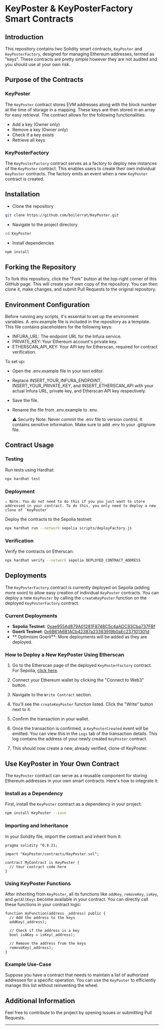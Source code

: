 # KeyPoster & KeyPosterFactory Smart Contracts

## Introduction

This repository contains two Solidity smart contracts, `KeyPoster` and `KeyPosterFactory`, designed for managing Ethereum addresses, termed as "keys". These contracts are pretty simple however they are not audited and you should use at your own risk.

## Purpose of the Contracts

### KeyPoster

The `KeyPoster` contract stores EVM addresses along with the block number at the time of storage in a mapping. These keys are then stored in an array for easy retrieval. The contract allows for the following functionalities:

- Add a key (Owner only)
- Remove a key (Owner only)
- Check if a key exists
- Retrieve all keys

### KeyPosterFactory

The `KeyPosterFactory` contract serves as a factory to deploy new instances of the `KeyPoster` contract. This enables users to create their own individual `KeyPoster` contracts. The factory emits an event when a new `KeyPoster` contract is created.

## Installation

- Clone the repository

```bash
git clone https://github.com/boilerrat/KeyPoster.git
```

- Navigate to the project directory

```bash
cd KeyPoster
```

- Install dependencies

```bash
npm install
```

## Forking the Repository

To fork this repository, click the "Fork" button at the top-right corner of this GitHub page. This will create your own copy of the repository. You can then clone it, make changes, and submit Pull Requests to the original repository.

## Environment Configuration

Before running any scripts, it's essential to set up the environment variables. A .env.example file is included in the repository as a template. This file contains placeholders for the following keys:

- INFURA_URL: The endpoint URL for the Infura service.
- PRIVATE_KEY: Your Ethereum account's private key.
- ETHERSCAN_API_KEY: Your API key for Etherscan, required for contract verification.

To set up:

- Open the .env.example file in your text editor.
- Replace INSERT_YOUR_INFURA_ENDPOINT, INSERT_YOUR_PRIVATE_KEY, and INSERT_ETHERSCAN_API with your actual Infura URL, private key, and Etherscan API key respectively.
- Save the file.
- Rename the file from .env.example to .env.

    ⚠️ Security Note: Never commit the .env file to version control. It contains sensitive information. Make sure to add .env to your .gitignore file.

## Contract Usage

### Testing

Run tests using Hardhat:

```bash
npx hardhat test
```

### Deployment

```⚠️ Note: You do not need to do this if you you just want to store addressed in your contract. To do this, you only need to deploy a new clone of `KeyPoster` ```

Deploy the contracts to the Sepolia testnet:

```bash
npx hardhat run --network sepolia scripts/deployFactory.js
```

### Verification

Verify the contracts on Etherscan:

```bash
npx hardhat verify --network sepolia DEPLOYED_CONTRACT_ADDRESS
```

## Deployments

The `KeyPosterFactory` contract is currently deployed on Sepolia (adding more soon) to allow easy creation of individual `KeyPoster` contracts. You can deploy a new `KeyPoster` by calling the `createKeyPoster` function on the deployed `KeyPosterFactory` contract.

### Current Deployments

- **Sepolia Testnet**: [0xae955Ad879A01281F8748C5c4aADC93Cba737FBf](https://sepolia.etherscan.io/address/0xae955Ad879A01281F8748C5c4aADC93Cba737FBf)
- **Goerli Testnet**: [0x6B61A6B1ACb42387a23383919b0aEc237101301d](https://goerli.etherscan.io/address/0x6B61A6B1ACb42387a23383919b0aEc237101301d)
- ** Optimisim Goerli**: []()
More deployments will be added as they are deployed.

### How to Deploy a New KeyPoster Using Etherscan

1. Go to the Etherscan page of the deployed `KeyPosterFactory` contract. For Sepolia, [click here](https://sepolia.etherscan.io/address/0xfE1A213a0B7661829A06C8bc7d936B50b4460207#writeContract).

2. Connect your Ethereum wallet by clicking the "Connect to Web3" button.

3. Navigate to the `Write Contract` section.

4. You'll see the `createKeyPoster` function listed. Click the "Write" button next to it.

5. Confirm the transaction in your wallet.

6. Once the transaction is confirmed, a `KeyPosterCreated` event will be emitted. You can view this in the `Logs` tab of the transaction details. This log contains the address of your newly created `KeyPoster` contract.

7. This should now create a new, already verified, clone of KeyPoster.

## Use KeyPoster in Your Own Contract

The `KeyPoster` contract can serve as a reusable component for storing Ethereum addresses in your own smart contracts. Here's how to integrate it:

### Install as a Dependency

First, install the `KeyPoster` contract as a dependency in your project:

```bash
npm install KeyPoster --save
```

### Importing and Inheritance

In your Solidity file, import the contract and inherit from it:

```solidity
pragma solidity ^0.8.21;

import "KeyPoster/contracts/KeyPoster.sol";

contract MyContract is KeyPoster {
  // Your contract code here
}
```

### Using KeyPoster Functions

After inheriting from `KeyPoster`, all its functions like `addKey`, `removeKey`, `isKey`, and `getAllKeys` become available in your contract. You can directly call these functions in your contract logic:

```solidity
function myFunction(address _address) public {
  // Add the address to the keys
  addKey(_address);

  // Check if the address is a key
  bool isAKey = isKey(_address);

  // Remove the address from the keys
  removeKey(_address);
}
```

### Example Use-Case

Suppose you have a contract that needs to maintain a list of authorized addresses for a specific operation. You can use the `KeyPoster` to efficiently manage this list without reinventing the wheel.

## Additional Information

Feel free to contribute to the project by opening Issues or submitting Pull Requests.

---
